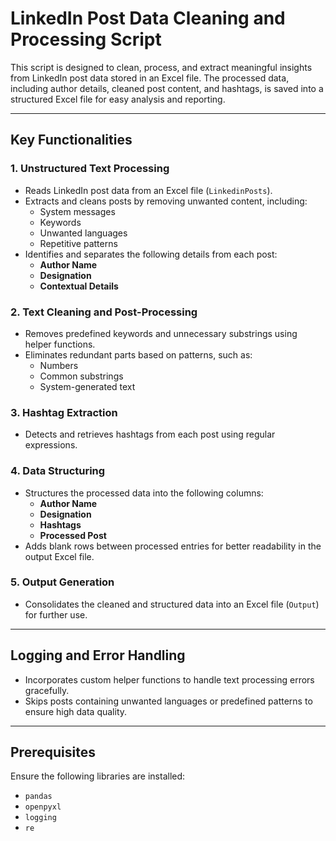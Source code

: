# LinkedIn Post Data Cleaning and Processing Script

This script is designed to clean, process, and extract meaningful insights from LinkedIn post data stored in an Excel file. The processed data, including author details, cleaned post content, and hashtags, is saved into a structured Excel file for easy analysis and reporting.

---

## **Key Functionalities**

### **1. Unstructured Text Processing**
+ Reads LinkedIn post data from an Excel file (`LinkedinPosts`).  
+ Extracts and cleans posts by removing unwanted content, including:
  - System messages
  - Keywords
  - Unwanted languages
  - Repetitive patterns  
+ Identifies and separates the following details from each post:
  - **Author Name**
  - **Designation**
  - **Contextual Details**

### **2. Text Cleaning and Post-Processing**
+ Removes predefined keywords and unnecessary substrings using helper functions.  
+ Eliminates redundant parts based on patterns, such as:
  - Numbers  
  - Common substrings  
  - System-generated text  

### **3. Hashtag Extraction**
+ Detects and retrieves hashtags from each post using regular expressions.  

### **4. Data Structuring**
+ Structures the processed data into the following columns:
  - **Author Name**
  - **Designation**
  - **Hashtags**
  - **Processed Post**  
+ Adds blank rows between processed entries for better readability in the output Excel file.

### **5. Output Generation**
+ Consolidates the cleaned and structured data into an Excel file (`Output`) for further use.  

---

## **Logging and Error Handling**
+ Incorporates custom helper functions to handle text processing errors gracefully.  
+ Skips posts containing unwanted languages or predefined patterns to ensure high data quality.  

---

## **Prerequisites**

Ensure the following libraries are installed:  
+ `pandas`  
+ `openpyxl`  
+ `logging`  
+ `re`  

 
